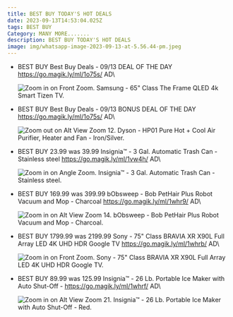 ```yaml
---
title: BEST BUY TODAY'S HOT DEALS
date: 2023-09-13T14:53:04.025Z
tags: BEST BUY
Category: MANY MORE.......
description: BEST BUY TODAY'S HOT DEALS
image: img/whatsapp-image-2023-09-13-at-5.56.44-pm.jpeg
---
```

* BEST BUY
  Best Buy Deals - 09/13
  DEAL OF THE DAY 
  https://go.magik.ly/ml/1o75s/
  AD\

  ![Zoom in on Front Zoom. Samsung - 65" Class The Frame QLED 4k Smart Tizen TV.](https://pisces.bbystatic.com/image2/BestBuy_US/images/products/6503/6503087_sd.jpg;maxHeight=2000;maxWidth=2000)
* BEST BUY
  Best Buy Deals - 09/13
  BONUS DEAL OF THE DAY
  https://go.magik.ly/ml/1o75s/
  AD\

  ![Zoom out on Alt View Zoom 12. Dyson - HP01 Pure Hot + Cool Air Purifier, Heater and Fan - Iron/Silver.](https://pisces.bbystatic.com/image2/BestBuy_US/images/products/6419/6419670cv12d.jpg;maxHeight=2000;maxWidth=2000)
* BEST BUY
  23.99 was 39.99
  Insignia™ - 3 Gal. Automatic Trash Can - Stainless steel
  https://go.magik.ly/ml/1vw4h/
  AD\

  ![Zoom in on Angle Zoom. Insignia™ - 3 Gal. Automatic Trash Can - Stainless steel.](https://pisces.bbystatic.com/image2/BestBuy_US/images/products/6409/6409628_rd.jpg;maxHeight=2000;maxWidth=2000)
* BEST BUY
  169.99 was 399.99
  bObsweep - Bob PetHair Plus Robot Vacuum and Mop - Charcoal
  https://go.magik.ly/ml/1whr9/
  AD\

  ![Zoom in on Alt View Zoom 14. bObsweep - Bob PetHair Plus Robot Vacuum and Mop - Charcoal.](https://pisces.bbystatic.com/image2/BestBuy_US/images/products/5869/5869402cv14d.jpg;maxHeight=2000;maxWidth=2000)
* BEST BUY
  1799.99 was  2199.99
  Sony - 75" Class BRAVIA XR X90L Full Array LED 4K UHD HDR Google TV
  https://go.magik.ly/ml/1whrb/
  AD\

  ![Zoom in on Front Zoom. Sony - 75" Class BRAVIA XR X90L Full Array LED 4K UHD HDR Google TV.](https://pisces.bbystatic.com/image2/BestBuy_US/images/products/6544/6544735_sd.jpg;maxHeight=2000;maxWidth=2000)
* BEST BUY
  89.99 was 125.99 
   Insignia™ - 26 Lb. Portable Ice Maker with Auto Shut-Off -
  https://go.magik.ly/ml/1whrf/
  AD\

  ![Zoom in on Alt View Zoom 21. Insignia™ - 26 Lb. Portable Ice Maker with Auto Shut-Off - Red.](https://pisces.bbystatic.com/image2/BestBuy_US/images/products/6448/6448628cv21d.jpg;maxHeight=2000;maxWidth=2000)